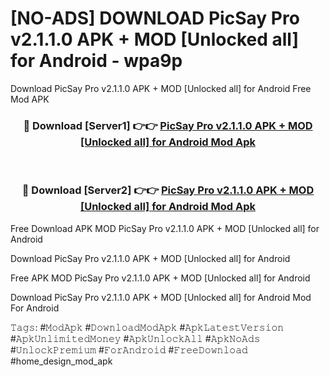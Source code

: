 # [NO-ADS] DOWNLOAD PicSay Pro v2.1.1.0 APK + MOD [Unlocked all] for Android - wpa9p
Download PicSay Pro v2.1.1.0 APK + MOD [Unlocked all] for Android Free Mod APK

<div align="center">
<h3>🔴 Download [Server1] 👉👉 <a href="https://apk-comot.site?title=PicSay_Pro_v2.1.1.0_APK_+_MOD_[Unlocked_all]_for_Android">PicSay Pro v2.1.1.0 APK + MOD [Unlocked all] for Android Mod Apk</a></h3><br>

<h3>🔴 Download [Server2] 👉👉 <a href="https://apk-comot.site?title=PicSay_Pro_v2.1.1.0_APK_+_MOD_[Unlocked_all]_for_Android">PicSay Pro v2.1.1.0 APK + MOD [Unlocked all] for Android Mod Apk</a></h3>
</div>


Free Download APK MOD PicSay Pro v2.1.1.0 APK + MOD [Unlocked all] for Android

Download PicSay Pro v2.1.1.0 APK + MOD [Unlocked all] for Android 

Free APK MOD PicSay Pro v2.1.1.0 APK + MOD [Unlocked all] for Android 

Download PicSay Pro v2.1.1.0 APK + MOD [Unlocked all] for Android Mod For Android

𝚃𝚊𝚐𝚜: #𝙼𝚘𝚍𝙰𝚙𝚔 #𝙳𝚘𝚠𝚗𝚕𝚘𝚊𝚍𝙼𝚘𝚍𝙰𝚙𝚔 #𝙰𝚙𝚔𝙻𝚊𝚝𝚎𝚜𝚝𝚅𝚎𝚛𝚜𝚒𝚘𝚗 #𝙰𝚙𝚔𝚄𝚗𝚕𝚒𝚖𝚒𝚝𝚎𝚍𝙼𝚘𝚗𝚎𝚢 #𝙰𝚙𝚔𝚄𝚗𝚕𝚘𝚌𝚔𝙰𝚕𝚕 #𝙰𝚙𝚔𝙽𝚘𝙰𝚍𝚜 #𝚄𝚗𝚕𝚘𝚌𝚔𝙿𝚛𝚎𝚖𝚒𝚞𝚖 #𝙵𝚘𝚛𝙰𝚗𝚍𝚛𝚘𝚒𝚍 #𝙵𝚛𝚎𝚎𝙳𝚘𝚠𝚗𝚕𝚘𝚊𝚍 #home_design_mod_apk